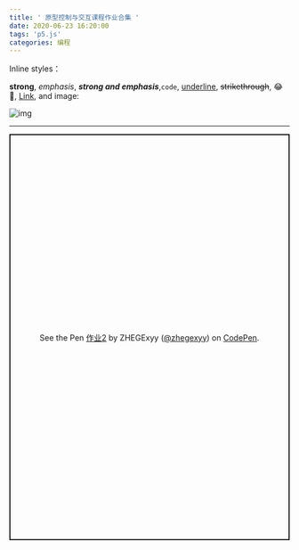 ```yaml
---
title: ' 原型控制与交互课程作业合集 '
date: 2020-06-23 16:20:00
tags: 'p5.js'
categories: 编程
---
```

Inline styles：

**strong**, *emphasis*, ***strong and emphasis***,`code`, <u>underline</u>, ~~strikethrough~~, :joy:🤣, [Link](https://example.com), and image:

![img](https://i.loli.net/2020/06/11/Zcw3IF1YQsonDzJ.png)

---


<p class="codepen" data-height="729" data-theme-id="light" data-default-tab="result" data-user="zhegexyy" data-slug-hash="gOPPyPB" style="height: 729px; box-sizing: border-box; display: flex; align-items: center; justify-content: center; border: 2px solid; margin: 1em 0; padding: 1em;" data-pen-title="作业2">
  <span>See the Pen <a href="https://codepen.io/zhegexyy/pen/gOPPyPB">
  作业2</a> by ZHEGExyy (<a href="https://codepen.io/zhegexyy">@zhegexyy</a>)
  on <a href="https://codepen.io">CodePen</a>.</span>
</p>
<script async src="https://static.codepen.io/assets/embed/ei.js"></script>